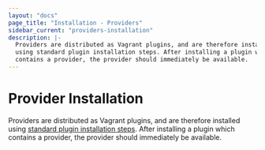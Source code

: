 ```yaml
---
layout: "docs"
page_title: "Installation - Providers"
sidebar_current: "providers-installation"
description: |-
  Providers are distributed as Vagrant plugins, and are therefore installed
  using standard plugin installation steps. After installing a plugin which
  contains a provider, the provider should immediately be available.
---
```


# Provider Installation

Providers are distributed as Vagrant plugins, and are therefore installed
using [standard plugin installation steps](/docs/plugins/usage.html). After
installing a plugin which contains a provider, the provider should
immediately be available.
